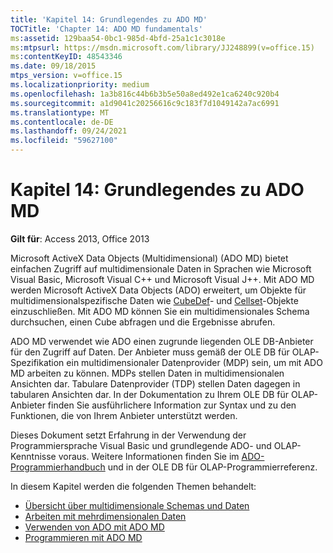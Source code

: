 ```yaml
---
title: 'Kapitel 14: Grundlegendes zu ADO MD'
TOCTitle: 'Chapter 14: ADO MD fundamentals'
ms:assetid: 129baa54-0bc1-985d-4bfd-25a1c1c3018e
ms:mtpsurl: https://msdn.microsoft.com/library/JJ248899(v=office.15)
ms:contentKeyID: 48543346
ms.date: 09/18/2015
mtps_version: v=office.15
ms.localizationpriority: medium
ms.openlocfilehash: 1a3b816c44b6b3b5e50a8ed492e1ca6240c920b4
ms.sourcegitcommit: a1d9041c20256616c9c183f7d1049142a7ac6991
ms.translationtype: MT
ms.contentlocale: de-DE
ms.lasthandoff: 09/24/2021
ms.locfileid: "59627100"
---
```

# <a name="chapter-14-ado-md-fundamentals"></a>Kapitel 14: Grundlegendes zu ADO MD

**Gilt für**: Access 2013, Office 2013

Microsoft ActiveX Data Objects (Multidimensional) (ADO MD) bietet einfachen Zugriff auf multidimensionale Daten in Sprachen wie Microsoft Visual Basic, Microsoft Visual C++ und Microsoft Visual J++. Mit ADO MD werden Microsoft ActiveX Data Objects (ADO) erweitert, um Objekte für multidimensionalspezifische Daten wie [CubeDef](cubedef-object-ado-md.md)- und [Cellset](cellset-object-ado-md.md)-Objekte einzuschließen. Mit ADO MD können Sie ein multidimensionales Schema durchsuchen, einen Cube abfragen und die Ergebnisse abrufen.

ADO MD verwendet wie ADO einen zugrunde liegenden OLE DB-Anbieter für den Zugriff auf Daten. Der Anbieter muss gemäß der OLE DB für OLAP-Spezifikation ein multidimensionaler Datenprovider (MDP) sein, um mit ADO MD arbeiten zu können. MDPs stellen Daten in multidimensionalen Ansichten dar. Tabulare Datenprovider (TDP) stellen Daten dagegen in tabularen Ansichten dar. In der Dokumentation zu Ihrem OLE DB für OLAP-Anbieter finden Sie ausführlichere Information zur Syntax und zu den Funktionen, die von Ihrem Anbieter unterstützt werden.

Dieses Dokument setzt Erfahrung in der Verwendung der Programmiersprache Visual Basic und grundlegende ADO- und OLAP-Kenntnisse voraus. Weitere Informationen finden Sie im [ADO-Programmierhandbuch](ado-programmer-s-guide.md) und in der OLE DB für OLAP-Programmierreferenz. 

In diesem Kapitel werden die folgenden Themen behandelt:

- [Übersicht über multidimensionale Schemas und Daten](overview-of-multidimensional-schemas-and-data.md)
- [Arbeiten mit mehrdimensionalen Daten](working-with-multidimensional-data.md)
- [Verwenden von ADO mit ADO MD ](using-ado-with-ado-md.md)
- [Programmieren mit ADO MD ](programming-with-ado-md.md)

